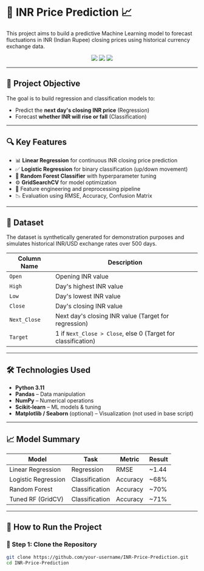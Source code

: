 # 💸 INR Price Prediction 📈

This project aims to build a predictive Machine Learning model to forecast fluctuations in INR (Indian Rupee) closing prices using historical currency exchange data.

<div align="center">
  <img src="https://img.shields.io/badge/Python-3.11-blue?style=flat&logo=python"/>
  <img src="https://img.shields.io/badge/Scikit--Learn-ML%20Model-yellow?logo=scikit-learn"/>
  <img src="https://img.shields.io/badge/Status-Completed-success"/>
</div>

---

## 🚀 Project Objective

The goal is to build regression and classification models to:
- Predict the **next day's closing INR price** (Regression)
- Forecast **whether INR will rise or fall** (Classification)

---

## 🔍 Key Features

- 📊 **Linear Regression** for continuous INR closing price prediction  
- ✅ **Logistic Regression** for binary classification (up/down movement)  
- 🌲 **Random Forest Classifier** with hyperparameter tuning  
- ⚙️ **GridSearchCV** for model optimization  
- 🧹 Feature engineering and preprocessing pipeline  
- 📉 Evaluation using RMSE, Accuracy, Confusion Matrix

---

## 📁 Dataset

The dataset is synthetically generated for demonstration purposes and simulates historical INR/USD exchange rates over 500 days.

| Column Name | Description |
|-------------|-------------|
| `Open` | Opening INR value |
| `High` | Day's highest INR value |
| `Low` | Day's lowest INR value |
| `Close` | Day's closing INR value |
| `Next_Close` | Next day's closing INR value (Target for regression) |
| `Target` | 1 if `Next_Close > Close`, else 0 (Target for classification) |

---

## 🛠 Technologies Used

- **Python 3.11**
- **Pandas** – Data manipulation  
- **NumPy** – Numerical operations  
- **Scikit-learn** – ML models & tuning  
- **Matplotlib / Seaborn** (optional) – Visualization (not used in base script)

---

## 📈 Model Summary

| Model               | Task            | Metric        | Result         |
|--------------------|------------------|----------------|----------------|
| Linear Regression  | Regression       | RMSE           | ~1.44          |
| Logistic Regression| Classification   | Accuracy       | ~68%           |
| Random Forest       | Classification   | Accuracy       | ~70%           |
| Tuned RF (GridCV)   | Classification   | Accuracy       | ~71%           |

---

## 🧪 How to Run the Project

### 🔧 Step 1: Clone the Repository

```bash
git clone https://github.com/your-username/INR-Price-Prediction.git
cd INR-Price-Prediction
